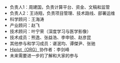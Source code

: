 - 负责人1：周建国，负责计算平台、资金、文稿和监管
- 负责人2：王诗翔，负责项目管理、技术路线、部署运维
- 科学顾问：王海涛
- 产业顾问：赵飞
- 技术顾问：叶宁荣（深度学习与医学影像）
- 技术成员：熊逸、张益浩、李申锁、赵彦昆
- 其他参与和学习成员：谌泯均、谭傑尹、张驰
- [Hiplot（ORG）](https://hiplot.org/)协作者：李剑峰
- 未来需要进一步的了解和大家的参与
